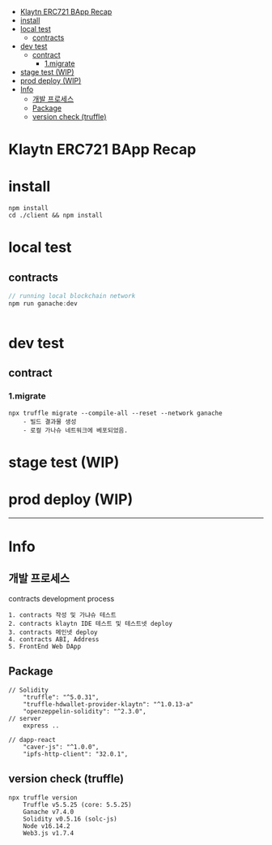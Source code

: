 - [Klaytn ERC721 BApp Recap](#klaytn-erc721-bapp-recap)
- [install](#install)
- [local test](#local-test)
  - [contracts](#contracts)
- [dev test](#dev-test)
  - [contract](#contract)
    - [1.migrate](#1migrate)
- [stage test (WIP)](#stage-test-wip)
- [prod deploy (WIP)](#prod-deploy-wip)
- [Info](#info)
  - [개발 프로세스](#개발-프로세스)
  - [Package](#package)
  - [version check (truffle)](#version-check-truffle)


# Klaytn ERC721 BApp Recap


# install 

```
npm install
cd ./client && npm install
```



# local test 

## contracts

```js
// running local blockchain network
npm run ganache:dev



```
# dev test 

## contract

### 1.migrate

```
npx truffle migrate --compile-all --reset --network ganache
    - 빌드 결과물 생성
    - 로컬 가나슈 네트워크에 베포되었음.
```

# stage test (WIP)

# prod deploy (WIP)


--- 

# Info 

## 개발 프로세스

contracts development process

    1. contracts 작성 및 가냐슈 테스트 
    2. contracts klaytn IDE 테스트 및 테스트넷 deploy 
    3. contracts 메인넷 deploy
    4. contracts ABI, Address
    5. FrontEnd Web DApp


## Package

```
// Solidity
    "truffle": "^5.0.31",
    "truffle-hdwallet-provider-klaytn": "^1.0.13-a"
    "openzeppelin-solidity": "^2.3.0",
// server
    express .. 

// dapp-react
    "caver-js": "^1.0.0",
    "ipfs-http-client": "32.0.1",
```
## version check (truffle)

```
npx truffle version
    Truffle v5.5.25 (core: 5.5.25)
    Ganache v7.4.0
    Solidity v0.5.16 (solc-js)
    Node v16.14.2
    Web3.js v1.7.4
```
